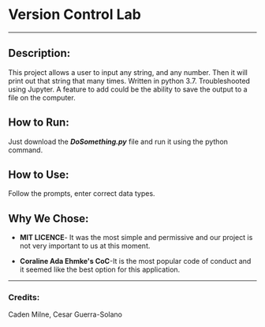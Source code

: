 # Version Control Lab

________

## Description:

This project allows a user to input any string, and any number. Then it will print out that string that many times. Written in python 3.7. Troubleshooted using Jupyter. A feature to add could be the ability to save the output to a file on the computer.

## How to Run:

Just download the ***DoSomething.py*** file and run it using the python command.

## How to Use:

Follow the prompts, enter correct data types. 

## Why We Chose:

* **MIT LICENCE**- It was the most simple and permissive and our project is not very important to us at this moment.

* **Coraline Ada Ehmke's CoC**-It is the most popular code of conduct and it seemed like the best option for this application.

  

________

### Credits:

Caden Milne, Cesar Guerra-Solano

